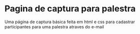 # Pagina de captura para palestra
 Uma página de captura básica feita em html e css para cadastrar participantes para uma palestra atraves do e-mail
